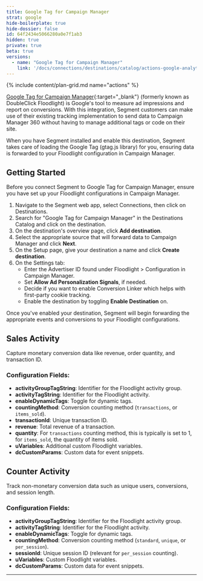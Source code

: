 ```yaml
---
title: Google Tag for Campaign Manager
strat: google
hide-boilerplate: true
hide-dossier: false
id: 64f2434e5066280a0e7f1ab3
hidden: true
private: true
beta: true
versions:
  - name: "Google Tag for Campaign Manager"
    link: '/docs/connections/destinations/catalog/actions-google-analytics-4/'
---
```


{% include content/plan-grid.md name="actions" %}

[Google Tag for Campaign Manager](https://support.google.com/analytics/answer/12325075){:target="_blank"} (formerly known as DoubleClick Floodlight) is Google's tool to measure ad impressions and report on conversions. With this integration, Segment customers can make use of their existing tracking implementation to send data to Campaign Manager 360 without having to manage additional tags or code on their site.

When you have Segment installed and enable this destination, Segment takes care of loading the Google Tag (gtag.js library) for you, ensuring data is forwarded to your Floodlight configuration in Campaign Manager.


## Getting Started
Before you connect Segment to Google Tag for Campaign Manager, ensure you have set up your Floodlight configurations in Campaign Manager.
1. Navigate to the Segment web app, select Connections, then click on Destinations.
2. Search for "Google Tag for Campaign Manager" in the Destinations Catalog and click on the destination.
3. On the destination's overview page, click **Add destination**. 
4. Select the appropriate source that will forward data to Campaign Manager and click **Next**.
5. On the Setup page, give your destination a name and click **Create destination**. 
6. On the Settings tab:
    * Enter the Advertiser ID found under Floodlight > Configuration in Campaign Manager.
    * Set **Allow Ad Personalization Signals**, if needed.
    * Decide if you want to enable Conversion Linker which helps with first-party cookie tracking.
    * Enable the destination by toggling **Enable Destination** on.

Once you've enabled your destination, Segment will begin forwarding the appropriate events and conversions to your Floodlight configurations.


## Sales Activity

Capture monetary conversion data like revenue, order quantity, and transaction ID.

### Configuration Fields:

- **activityGroupTagString**: Identifier for the Floodlight activity group.
- **activityTagString**: Identifier for the Floodlight activity.
- **enableDynamicTags**: Toggle for dynamic tags.
- **countingMethod**: Conversion counting method (`transactions`, or `items_sold`).
- **transactionId**: Unique transaction ID.
- **revenue**: Total revenue of a transaction.
- **quantity**: For `transactions` counting method, this is typically is set to 1, for `items_sold`, the quantity of items sold.
- **uVariables**: Additional custom Floodlight variables.
- **dcCustomParams**: Custom data for event snippets.



## Counter Activity

Track non-monetary conversion data such as unique users, conversions, and session length.

### Configuration Fields:

- **activityGroupTagString**: Identifier for the Floodlight activity group.
- **activityTagString**: Identifier for the Floodlight activity.
- **enableDynamicTags**: Toggle for dynamic tags.
- **countingMethod**: Conversion counting method (`standard`, `unique`, or `per_session`).
- **sessionId**: Unique session ID (relevant for `per_session` counting).
- **uVariables**: Custom Floodlight variables.
- **dcCustomParams**: Custom data for event snippets.

---
